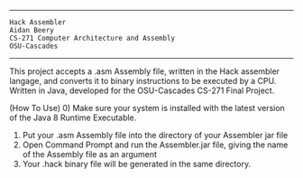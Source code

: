 --------------------------------------------------
    Hack Assembler
    Aidan Beery
    CS-271 Computer Architecture and Assembly
    OSU-Cascades
-------------------------------------------------
This project accepts a .asm Assembly file, written in the Hack assembler langage, and converts it to binary instructions to be executed by a CPU. 
Written in Java, developed for the OSU-Cascades CS-271 Final Project.

(How To Use)
0) Make sure your system is installed with the latest version of the Java 8 Runtime Executable. 
1) Put your .asm Assembly file into the directory of your Assembler jar file 
2) Open Command Prompt and run the Assembler.jar file, giving the name of the Assembly file as an argument
3) Your .hack binary file will be generated in the same directory. 